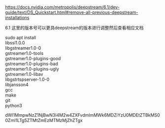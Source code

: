 

https://docs.nvidia.com/metropolis/deepstream/6.1/dev-guide/text/DS_Quickstart.html#remove-all-previous-deepstream-installations

6.1 这里的版本号可以更具deepstream的版本进行调整然后查看相应文档

sudo apt install \
libssl1.0.0 \
libgstreamer1.0-0 \
gstreamer1.0-tools \
gstreamer1.0-plugins-good \
gstreamer1.0-plugins-bad \
gstreamer1.0-plugins-ugly \
gstreamer1.0-libav \
libgstrtspserver-1.0-0 \
libjansson4 \
gcc \
make \
git \
python3


dWl1MmpwNzZ1NjBwN3I4M2w4ZXFvdmlmMWk6MDZiYzU0MDEtZTBkMS00ZmI1LTg5ZTMtZmEzMTMzMjZhZTgx